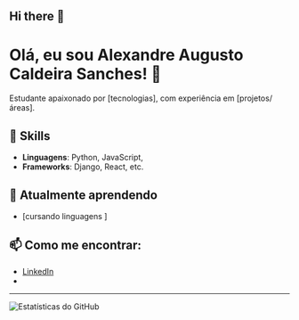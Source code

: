 ## Hi there 👋
# Olá, eu sou Alexandre Augusto Caldeira Sanches! 👋

Estudante apaixonado por [tecnologias], com experiência em [projetos/áreas].

## 🚀 Skills
- **Linguagens**: Python, JavaScript, 
- **Frameworks**: Django, React, etc.

## 🌱 Atualmente aprendendo
- [cursando linguagens ]

## 📫 Como me encontrar:
- [LinkedIn](https://www.linkedin.com/in/alexandre-caldeira-sanches)
- 

---

![Estatísticas do GitHub](https://github-readme-stats.vercel.app/api?username=alexandre0904&show_icons=true)

<!--
**Alexandre0904/Alexandre0904** is a ✨ _special_ ✨ repository because its `README.md` (this file) appears on your GitHub profile.

Here are some ideas to get you started:

- 🔭 I’m currently working on ...
- 🌱 I’m currently learning ...
- 👯 I’m looking to collaborate on ...
- 🤔 I’m looking for help with ...
- 💬 Ask me about ...
- 📫 How to reach me: ...
- 😄 Pronouns: ...
- ⚡ Fun fact: ...
-->
